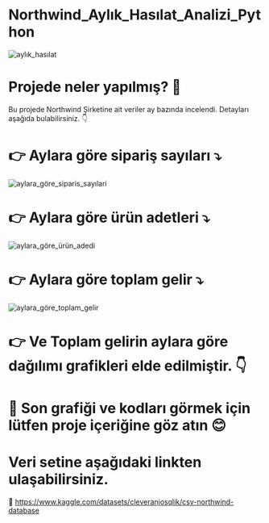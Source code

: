 # Northwind_Aylık_Hasılat_Analizi_Python 

![aylık_hasılat](https://github.com/begumnarmanli/Northwind_Ayl-k_Has-lat_Analizi_Python/assets/159467416/d1374169-afcd-4e2d-959b-4d89033126a4)

# Projede neler yapılmış? 📝

Bu projede Northwind Şirketine ait veriler ay bazında incelendi. Detayları aşağıda bulabilirsiniz. 👇

  # 👉 **Aylara göre sipariş sayıları**  ⤵️

![aylara_göre_siparis_sayılari](https://github.com/begumnarmanli/Northwind_Ayl-k_Has-lat_Analizi_Python/assets/159467416/02314136-79e4-4b82-8aee-e6bc934d2d58)

 
 # 👉 Aylara göre ürün adetleri ⤵️

 ![aylara_göre_ürün_adedi](https://github.com/begumnarmanli/Northwind_Ayl-k_Has-lat_Analizi_Python/assets/159467416/900e0190-d06e-4eb8-b3f3-f976c5040d46)


# 👉 Aylara göre toplam gelir ⤵️

![aylara_göre_toplam_gelir](https://github.com/begumnarmanli/Northwind_Ayl-k_Has-lat_Analizi_Python/assets/159467416/721d9f73-36ed-492e-96b6-a1569ebd1fa3)


# 👉 Ve Toplam gelirin aylara göre dağılımı grafikleri elde edilmiştir. 👇


# 🥳 Son grafiği ve kodları görmek için lütfen proje içeriğine göz atın 😊


# Veri setine aşağıdaki linkten ulaşabilirsiniz.


🔗 https://www.kaggle.com/datasets/cleveranjosqlik/csv-northwind-database
